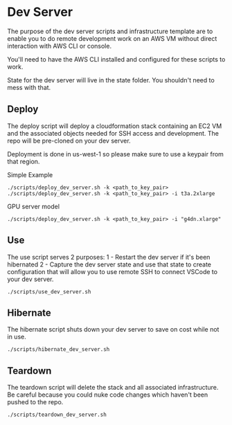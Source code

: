 # Dev Server
The purpose of the dev server scripts and infrastructure template are to enable you to do remote development work on an AWS VM without direct interaction with AWS CLI or console.

You'll need to have the AWS CLI installed and configured for these scripts to work.

State for the dev server will live in the state folder. You shouldn't need to mess with that.

## Deploy
The deploy script will deploy a cloudformation stack containing an EC2 VM and the associated objects needed for SSH access and development. The repo will be pre-cloned on your dev server.

Deployment is done in us-west-1 so please make sure to use a keypair from that region.

Simple Example
```
./scripts/deploy_dev_server.sh -k <path_to_key_pair>
./scripts/deploy_dev_server.sh -k <path_to_key_pair> -i t3a.2xlarge
```

GPU server model
```
./scripts/deploy_dev_server.sh -k <path_to_key_pair> -i "g4dn.xlarge"
```

## Use
The use script serves 2 purposes:
1 - Restart the dev server if it's been hibernated
2 - Capture the dev server state and use that state to create configuration that will allow you to use remote SSH to connect VSCode to your dev server.
```
./scripts/use_dev_server.sh
```

## Hibernate
The hibernate script shuts down your dev server to save on cost while not in use.
```
./scripts/hibernate_dev_server.sh
```

## Teardown
The teardown script will delete the stack and all associated infrastructure. Be careful because you could nuke code changes which haven't been pushed to the repo.
```
./scripts/teardown_dev_server.sh
```